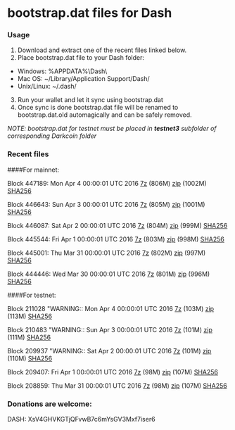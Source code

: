 # bootstrap.dat files for Dash

### Usage

1. Download and extract one of the recent files linked below.
2. Place bootstrap.dat file to your Dash folder:
 - Windows: %APPDATA%\Dash\
 - Mac OS: ~/Library/Application Support/Dash/
 - Unix/Linux: ~/.dash/
3. Run your wallet and let it sync using bootstrap.dat
4. Once sync is done bootstrap.dat file will be renamed to bootstrap.dat.old automagically and can be safely removed.

_NOTE: bootstrap.dat for testnet must be placed in **testnet3** subfolder of corresponding Darkcoin folder_

### Recent files

####For mainnet:

Block 447189: Mon Apr  4 00:00:01 UTC 2016 [7z](https://transfer.sh/mJnXU/bootstrap.dat.20160404.7z) (806M) [zip](https://transfer.sh/4Gd8N/bootstrap.dat.20160404.zip) (1002M) [SHA256](https://transfer.sh/ww38j/sha256.txt)

Block 446643: Sun Apr  3 00:00:01 UTC 2016 [7z](https://transfer.sh/oiEdj/bootstrap.dat.20160403.7z) (805M) [zip](https://transfer.sh/VjSce/bootstrap.dat.20160403.zip) (1001M) [SHA256](https://transfer.sh/hAMV1/sha256.txt)

Block 446087: Sat Apr  2 00:00:01 UTC 2016 [7z](https://transfer.sh/rXi7S/bootstrap.dat.20160402.7z) (804M) [zip](https://transfer.sh/c9BpG/bootstrap.dat.20160402.zip) (999M) [SHA256](https://transfer.sh/132thm/sha256.txt)

Block 445544: Fri Apr  1 00:00:01 UTC 2016 [7z](https://transfer.sh/guWTX/bootstrap.dat.20160401.7z) (803M) [zip](https://transfer.sh/EZ8r6/bootstrap.dat.20160401.zip) (998M) [SHA256](https://transfer.sh/VkNgB/sha256.txt)

Block 445001: Thu Mar 31 00:00:01 UTC 2016 [7z](https://transfer.sh/JuLCw/bootstrap.dat.20160331.7z) (802M) [zip](https://transfer.sh/AVbzl/bootstrap.dat.20160331.zip) (997M) [SHA256](https://transfer.sh/c8wCo/sha256.txt)

Block 444446: Wed Mar 30 00:00:01 UTC 2016 [7z](https://transfer.sh/tCkiv/bootstrap.dat.20160330.7z) (801M) [zip](https://transfer.sh/OaAGZ/bootstrap.dat.20160330.zip) (996M) [SHA256](https://transfer.sh/4oFdP/sha256.txt)

####For testnet:

Block 211028
"WARNING:: Mon Apr  4 00:00:01 UTC 2016 [7z](https://transfer.sh/12JMyI/bootstrap.dat.20160404.7z) (103M) [zip](https://transfer.sh/QVBkX/bootstrap.dat.20160404.zip) (113M) [SHA256](https://transfer.sh/zruUa/sha256.txt)

Block 210483
"WARNING:: Sun Apr  3 00:00:01 UTC 2016 [7z](https://transfer.sh/p67Vo/bootstrap.dat.20160403.7z) (101M) [zip](https://transfer.sh/ywPvy/bootstrap.dat.20160403.zip) (111M) [SHA256](https://transfer.sh/UIlU3/sha256.txt)

Block 209937
"WARNING:: Sat Apr  2 00:00:01 UTC 2016 [7z](https://transfer.sh/TUVIT/bootstrap.dat.20160402.7z) (101M) [zip](https://transfer.sh/ag5gc/bootstrap.dat.20160402.zip) (110M) [SHA256](https://transfer.sh/t78HR/sha256.txt)

Block 209407: Fri Apr  1 00:00:01 UTC 2016 [7z](https://transfer.sh/XYdtW/bootstrap.dat.20160401.7z) (98M) [zip](https://transfer.sh/2pBS7/bootstrap.dat.20160401.zip) (107M) [SHA256](https://transfer.sh/XpNGd/sha256.txt)

Block 208859: Thu Mar 31 00:00:01 UTC 2016 [7z](https://transfer.sh/15WZYw/bootstrap.dat.20160331.7z) (98M) [zip](https://transfer.sh/wuxE6/bootstrap.dat.20160331.zip) (107M) [SHA256](https://transfer.sh/10jMW1/sha256.txt)

### Donations are welcome:

DASH: XsV4GHVKGTjQFvwB7c6mYsGV3Mxf7iser6

